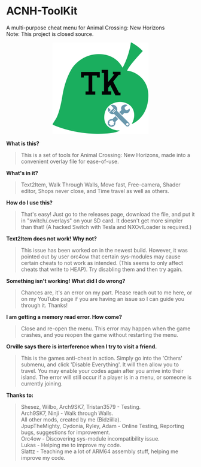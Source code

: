 # ACNH-ToolKit
A multi-purpose cheat menu for Animal Crossing: New Horizons  
Note: This project is closed source.

<p align="center">
  <img src="https://github.com/Bidziilla/ACNH-ToolKit/blob/main/NHTK.png" width="256" title="hover text">
</p>

**What is this?**
> This is a set of tools for Animal Crossing: New Horizons, made into a convenient overlay file for ease-of-use.

**What's in it?**
> Text2Item, Walk Through Walls, Move fast, Free-camera, Shader editor, Shops never close, and Time travel as well as others.

**How do I use this?**
> That's easy! Just go to the releases page, download the file, and put it in "switch/.overlays" on your SD card. It doesn't get more simpler than that! (A hacked Switch with Tesla and NXOvlLoader is required.)

**Text2Item does not work! Why not?**
> This issue has been worked on in the newest build. However, it was pointed out by user orc4ow that certain sys-modules may cause certain cheats to not work as intended. (This seems to only affect cheats that write to HEAP). Try disabling them and then try again.

**Something isn't working! What did I do wrong?**
> Chances are, it's an error on my part. Please reach out to me here, or on my YouTube page if you are having an issue so I can guide you through it. Thanks! 

**I am getting a memory read error. How come?**
> Close and re-open the menu. This error may happen when the game crashes, and you reopen the game without restarting the menu.

**Orville says there is interference when I try to visit a friend.**
> This is the games anti-cheat in action. Simply go into the 'Others' submenu, and click 'Disable Everything'. It will then allow you to travel. You may enable your codes again after you arrive into their island. The error will still occur if a player is in a menu, or someone is currently joining. 

**Thanks to:**
> Shesez, Wilbo, Arch9SK7, Tristan3579 - Testing.  
> Arch9SK7, Ninji - Walk through Walls.  
> All other mods, created by me (Bidziilla).  
> JpupTheMighty, Cydonia, Ryley, Adam - Online Testing, Reporting bugs, suggestions for improvement.  
> Orc4ow - Discovering sys-module incompatibility issue.  
> Lukas - Helping me to improve my code.  
> Slattz - Teaching me a lot of ARM64 assembly stuff, helping me improve my code.
